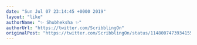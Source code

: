 ```yaml
---
date: "Sun Jul 07 23:14:45 +0000 2019"
layout: "like"
authorName: "✨ Shubheksha ✨"
authorUrl: "https://twitter.com/ScribblingOn"
originalPost: "https://twitter.com/ScribblingOn/status/1148007473934155776"
---
```

